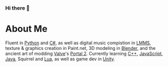 ### Hi there 👋

# About Me
Fluent in [Python](https://GitHub.com/topics/Python) and [C#](https://GitHub.com/topics/csharp), as well as digital music compistion in [LMMS](https://github.com/LMMS/LMMS), texture & graphics creation in Paint.net, 3D modeling in [Blender](https://github.com/Blender), and the ancient art of modding [Valve](https://github.com/ValveSoftware)'s [Portal 2](https://github.com/ValveSoftware/portal2). Currently learning [C++](https://GitHub.com/topics/cplusplus), [JavaScript](https://GitHub.com/topics/javascript), [Java](https://GitHub.com/topics/java), Squirrel and [Lua](https://GitHub.com/topics/lua), as well as game dev in [Unity](https://GitHub.com/topics/unity).
